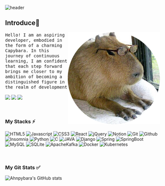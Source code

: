 ![header](https://capsule-render.vercel.app/api?type=waving&color=A3DCBE&height=200&section=header&text=Welcome%20to%20Ahnpybara%20🦫&fontAlignY=40&fontSize=40&fontColor=008000)

## Introduce👋 
<img src="https://github.com/ahnpybara/ahnpybara/blob/main/capybara.png?raw=true" align="right" height="300"/>
<samp>Hello! I am an aspiring developer, embodied in the form of a charming Capybara. In this journey of continuous learning, I am confident that each step forward brings me closer to my ambition of becoming a distinguished figure in the realm of development</samp>
<br/><br/>
<a href="mailto:ahnpybara0807@gmail.com"><img src="https://img.shields.io/badge/Gmail-EA4335?style=flat-square&logo=Gmail&logoColor=white&link=mailto:ahnpybara0807@gmail.com"/></a>
<a href="mailto:ahnpybara0807@naver.com"><img src="https://img.shields.io/badge/Naver-03C75A?style=flat-square&logo=Naver&logoColor=white&link=mailto:ahnpybara0807@naver.com"/></a>
<a href="https://www.instagram.com/a_pybara/"><img src="https://img.shields.io/badge/instagram-0866FF?style=flat-square&logo=instagram&logoColor=white"/></a>
<br/><br/><br/>

### My Stacks ⚡ 
![HTML5](http://img.shields.io/badge/-HTML-f06529?style=flat-square&logo=HTML5&logoColor=white)
![Javascript](http://img.shields.io/badge/-Javascript-F7DF1E?style=flat-square&logo=javascript&logoColor=white)
![CSS3](http://img.shields.io/badge/-CSS-1572b6?style=flat-square&logo=CSS3)
![React](http://img.shields.io/badge/-React-0040FF?style=flat-square&logo=React&logoColor=white)
![jQuery](http://img.shields.io/badge/-jQuery-0769AD?style=flat-square&logo=jQuery&logoColor=white)
![Notion](http://img.shields.io/badge/-Notion-585858?style=flat-square&logo=Notion&logoColor=white)
![Git](http://img.shields.io/badge/-Git-f05032?style=flat-square&logo=Git&logoColor=white)
![Github](http://img.shields.io/badge/-Github-181717?style=flat-square&logo=Github&logoColor=white)
![Insomnia](http://img.shields.io/badge/-Insomnia-4000BF?style=flat-square&logo=Insomnia&logoColor=white)
![Python](http://img.shields.io/badge/-Python-3776ab?style=flat-square&logo=Python&logoColor=white)
![C](http://img.shields.io/badge/-C-00599c?style=flat-square&logo=C&logoColor=white)
![JAVA](http://img.shields.io/badge/-Java-007396?style=flat-square&logo=oracle&logoColor=white)
![Django](http://img.shields.io/badge/-Django-092E20?style=flat-square&logo=Django&logoColor=white)
![Spring](http://img.shields.io/badge/-Spring-6DB33F?style=flat-square&logo=Spring&logoColor=white)
![SpringBoot](http://img.shields.io/badge/-SpringBoot-6DB33F?style=flat-square&logo=SpringBoot&logoColor=white)
![MySQL](http://img.shields.io/badge/-MySQL-4479A1?style=flat-square&logo=MySQL&logoColor=white)
![SQLite](http://img.shields.io/badge/-SQLite-003B57?style=flat-square&logo=SQLite&logoColor=white)
![ApacheKafka](http://img.shields.io/badge/-Kafka-BF00FF?style=flat-square&logo=ApacheKafka&logoColor=white)
![Docker](http://img.shields.io/badge/-Docker-2496ED?style=flat-square&logo=Docker&logoColor=white)
![Kubernetes](http://img.shields.io/badge/-Kubernetes-326CE5?style=flat-square&logo=Kubernetes&logoColor=white)
<br/><br/><br/>

### My Git Stats ✅ 
![Ahnpybara's GitHub stats](https://github-readme-stats.vercel.app/api?username=ahnpybara&show_icons=true&theme=merko)
